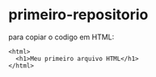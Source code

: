 # primeiro-repositorio

para copiar o codigo em HTML:
```
<html>
  <h1>Meu primeiro arquivo HTML</h1>
</html>
```
